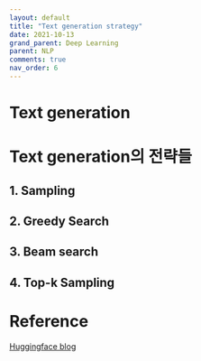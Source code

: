 ```yaml
---
layout: default
title: "Text generation strategy"
date: 2021-10-13
grand_parent: Deep Learning
parent: NLP
comments: true
nav_order: 6
---
```




# Text generation





# Text generation의 전략들

## 1. Sampling



## 2. Greedy Search



## 3. Beam search



## 4. Top-k Sampling



# Reference

[Huggingface blog](https://colab.research.google.com/github/huggingface/blog/blob/master/notebooks/02_how_to_generate.ipynb#scrollTo=KxLvv6UaPa33)
